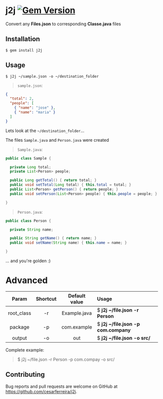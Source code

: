 # j2j [![Gem Version](https://badge.fury.io/rb/j2j.svg)](http://badge.fury.io/rb/j2j)

Convert any **Files.json** to corresponding **Classe.java** files


## Installation

    $ gem install j2j

## Usage

    $ j2j ~/sample.json -o ~/destination_folder

> `sample.json`:

```json
{
  "total": 2,
  "people": [
    { "name": "jose" },
    { "name": "maria" }
  ]
}
```

Lets look at the `~/destination_folder`...

The files `Sample.java` and `Person.java` were created

> `Sample.java`:

```java
public class Sample {

  private Long total;
  private List<Person> people;

  public Long getTotal() { return total; }
  public void setTotal(Long total) { this.total = total; }
  public List<Person> getPerson() { return people; }
  public void setPerson(List<Person> people) { this.people = people; }

}
```

> `Person.java`:

```java
public class Person {

  private String name;

  public String getName() { return name; }
  public void setName(String name) { this.name = name; }

}
```

... and you're golden :)

# Advanced

| Param        | Shortcut  | Default value | Usage |
|:------------:|:---------:| :------------:|:------------|
| root_class   | -r        | Example.java  | $ **j2j ~/file.json -r Person** |
| package      | -p        | com.example   | $ **j2j ~/file.json -p com.company** |
| output       | -o        | out           | $ **j2j ~/file.json -o src/** |

Complete example:
> $ j2j ~/file.json -r Person -p com.compay -o src/


## Contributing

Bug reports and pull requests are welcome on GitHub at https://github.com/cesarferreira/j2j.

